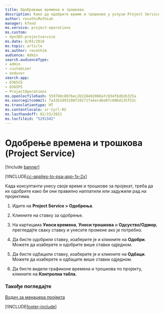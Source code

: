 ```yaml
---
title: Одобравање времена и трошкова
description: Како да одобрите време и трошкове у услузи Project Service
author: revathiMuthiah
manager: kfend
ms.service: project-operations
ms.custom:
- dyn365-projectservice
ms.date: 8/03/2018
ms.topic: article
ms.author: revathim
audience: Admin
search.audienceType:
- admin
- customizer
- enduser
search.app:
- D365CE
- D365PS
- ProjectOperations
ms.openlocfilehash: 55979dc8076ec2b226492060a7c034fbd62b325a
ms.sourcegitcommit: fa32b1893286f20271fa4ec4be8fc68bd135f53c
ms.translationtype: HT
ms.contentlocale: sr-Cyrl-RS
ms.lasthandoff: 02/15/2021
ms.locfileid: "5291502"
---
```

# <a name="approve-time-and-expenses-project-service"></a>Одобрење времена и трошкова (Project Service)

[!include [banner](../includes/psa-now-project-operations.md)]

[!INCLUDE[cc-applies-to-psa-app-1x-2x](../includes/cc-applies-to-psa-app-1x-2x.md)]

Када консултанти унесу своје време и трошкове за пројекат, треба да их одобрите како би они правилно наплатили или задужили рад на пројектима.  
  
1.  Идите на **Project Service > Одобрења**.  
  
2.  Кликните на ставку за одобрење.  
  
3.  На картицама **Уноси времена**, **Уноси трошкова** и **Одсуство/Одмор**, прегледајте сваку ставку и унесите промене ако је потребно.  
  
4.  Да бисте одобрили ставку, изаберите је и кликните на **Одобри**. Можете да изаберете и одобрите више ставки одједном.  
  
5.  Да бисте одбацили ставку, изаберите је и кликните на **Одбаци**. Можете да изаберете и одбаците више ставки одједном.  
  
6.  Да бисте видели графиконе времена и трошкова по пројекту, кликните на **Контролна табла**.  
  
### <a name="see-also"></a>Такође погледајте  
 [Водич за менаџера пројекта](../psa/project-manager-guide.md)


[!INCLUDE[footer-include](../includes/footer-banner.md)]